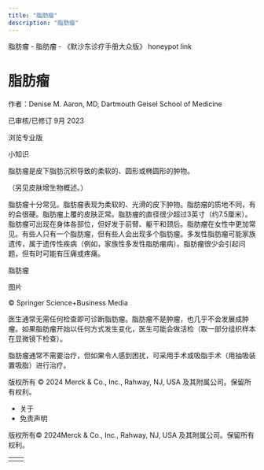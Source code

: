 ```yaml
---
title: "脂肪瘤"
description: "脂肪瘤"
---
```


﻿脂肪瘤 \- 脂肪瘤 \- 《默沙东诊疗手册大众版》 honeypot link

# 脂肪瘤

作者：Denise M. Aaron, MD, Dartmouth Geisel School of Medicine

已审核/已修订 9月 2023

浏览专业版

小知识

脂肪瘤是皮下脂肪沉积导致的柔软的、圆形或椭圆形的肿物。

（另见皮肤增生物概述。）

脂肪瘤十分常见。脂肪瘤表现为柔软的、光滑的皮下肿物。脂肪瘤的质地不同，有的会很硬。脂肪瘤上覆的皮肤正常。脂肪瘤的直径很少超过3英寸（约7.5厘米）。脂肪瘤可出现在身体各部位，但好发于前臂、躯干和颈后。脂肪瘤在女性中更加常见。有些人只有一个脂肪瘤，但有些人会出现多个脂肪瘤。多发性脂肪瘤可能家族遗传，属于遗传性疾病（例如，家族性多发性脂肪瘤病）。脂肪瘤很少会引起问题，但有时可能有压痛或疼痛。

脂肪瘤



图片

© Springer Science+Business Media

医生通常无需任何检查即可诊断脂肪瘤。脂肪瘤不是肿瘤，也几乎不会发展成肿瘤。如果脂肪瘤开始以任何方式发生变化，医生可能会做活检（取一部分组织样本在显微镜下检查）。

脂肪瘤通常不需要治疗，但如果令人感到困扰，可采用手术或吸脂手术（用抽吸装置吸脂）进行治疗。



版权所有 © 2024
Merck & Co., Inc., Rahway, NJ, USA 及其附属公司。保留所有权利。

- 关于
- 免责声明

版权所有© 2024Merck & Co., Inc., Rahway, NJ, USA 及其附属公司。保留所有权利。

|     |     |
| --- | --- |
|  |  |